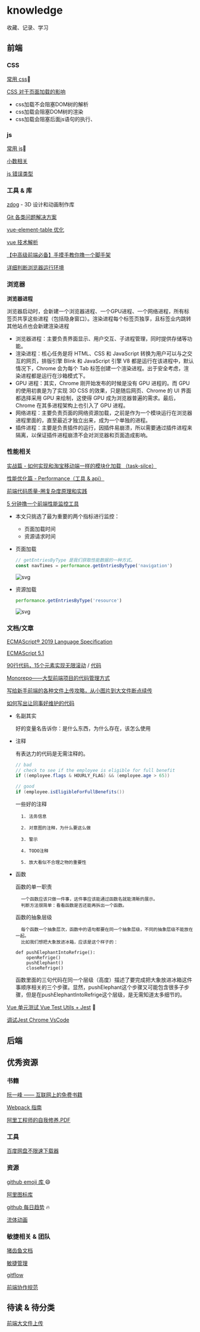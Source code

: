 <!--
 * @Author: ymt
 * @Date: 2019-10-08 20:32:10
 * @LastEditors: ymt
 * @LastEditTime: 2019-11-05 14:39:17
 * @Description: file content
 -->
# knowledge
收藏、记录、学习

##  前端

### CSS

[常用 css](./css/common.md):memo:

[CSS 对于页面加载的影响](https://segmentfault.com/a/1190000018130499)

- css加载不会阻塞DOM树的解析
- css加载会阻塞DOM树的渲染
- css加载会阻塞后面js语句的执行、

### js
[常用 js](./js/common.md):memo:

[小数相关](https://github.com/SandBoat/knowledge/issues/1)

[js 错误类型](https://www.jianshu.com/p/ef9f0b1f7382)

### 工具 & 库
[zdog](https://github.com/metafizzy/zdog) - 3D 设计和动画制作库

[Git 各类问题解决方案](https://github.com/k88hudson/git-flight-rules/blob/master/README_zh-CN.md)

[vue-element-table 优化](https://github.com/xuliangzhan/vue-element-extends)

[vue 技术解析](https://ustbhuangyi.github.io/vue-analysis)

[【中高级前端必备】手摸手教你撸一个脚手架](https://juejin.im/post/5d37d982e51d45108c59a635)

[详细判断浏览器运行环境](https://juejin.im/post/5d0220a8f265da1bcc193c6c)

### 浏览器

**浏览器进程**

浏览器启动时，会新建一个浏览器进程、一个GPU进程、一个网络进程，所有标签页共享这些进程（包括隐身窗口）。渲染进程每个标签页独享，且标签业内跳转其他站点也会新建渲染进程
- 浏览器进程：主要负责界面显示、用户交互、子进程管理，同时提供存储等功能。
- 渲染进程：核心任务是将 HTML、CSS 和 JavaScript 转换为用户可以与之交互的网页，排版引擎 Blink 和 JavaScript 引擎 V8 都是运行在该进程中，默认情况下，Chrome 会为每个 Tab 标签创建一个渲染进程。出于安全考虑，渲染进程都是运行在沙箱模式下。
- GPU 进程：其实，Chrome 刚开始发布的时候是没有 GPU 进程的。而 GPU 的使用初衷是为了实现 3D CSS 的效果，只是随后网页、Chrome 的 UI 界面都选择采用 GPU 来绘制，这使得 GPU 成为浏览器普遍的需求。最后，Chrome 在其多进程架构上也引入了 GPU 进程。
- 网络进程：主要负责页面的网络资源加载，之前是作为一个模块运行在浏览器进程里面的，直至最近才独立出来，成为一个单独的进程。
- 插件进程：主要是负责插件的运行，因插件易崩溃，所以需要通过插件进程来隔离，以保证插件进程崩溃不会对浏览器和页面造成影响。

### 性能相关
[实战篇 - 如何实现和淘宝移动端一样的模块化加载 （task-silce）](https://juejin.im/post/5d33fd0f5188256e820c80d4)

[性能优化篇 - Performance（工具 & api）](https://juejin.im/post/5c8fa71d5188252d785f0ea3)

[前端代码质量-圈复杂度原理和实践](https://juejin.im/post/5da34216e51d4578502c24c5#heading-10)

[5 分钟撸一个前端性能监控工具
](https://juejin.im/post/5b7a50c0e51d4538af60d995)

- 本文只挑选了最为重要的两个指标进行监控：
    - 页面加载时间
    - 资源请求时间

- 页面加载

    ```js
    // getEntriesByType 是我们获取性能数据的一种方式。 
    const navTimes = performance.getEntriesByType('navigation')
    ```

    ![svg](./img/navigation.jpg)

- 资源加载

    ```js
    performance.getEntriesByType('resource')
    ```

    ![svg](./img/resource.jpg)

### 文档/文章
[ECMAScript® 2019 Language Specification](http://ecma-international.org/ecma-262/)

[ECMAScript 5.1](http://es5.github.io/)

[90行代码，15个元素实现无限滚动](https://sale-dev.saas.crland.com.cn/customerManage/customerInputter) / [代码](https://codesandbox.io/s/react-wuxiangundong-i7ppg)

[Monorepo——大型前端项目的代码管理方式](https://segmentfault.com/a/1190000019309820)

[写给新手前端的各种文件上传攻略，从小图片到大文件断点续传](https://juejin.im/post/5da14778f265da5bb628e590)

[如何写出让同事好维护的代码](https://mp.weixin.qq.com/s/4wDViRrfJDlEQbLOoyH2xg)

- 名副其实

    好的变量名告诉你：是什么东西，为什么存在，该怎么使用

- 注释


    有表达力的代码是无需注释的。

    ```java
    // bad
    // check to see if the employee is eligible for full benefit
    if ((employee.flags & HOURLY_FLAG) && (employee.age > 65))

    // good
    if (employee.isEligibleForFullBenefits())
    ```

    一些好的注释

        1. 法务信息

        2. 对意图的注释，为什么要这么做

        3. 警示

        4. TODO注释

        5. 放大看似不合理之物的重要性

- 函数

    函数的单一职责

        一个函数应该只做一件事，这件事应该能通过函数名就能清晰的展示。
        判断方法很简单：看看函数是否还能再拆出一个函数。

    函数的抽象层级

        每个函数一个抽象层次，函数中的语句都要在同一个抽象层级，不同的抽象层级不能放在一起。
        比如我们想把大象放进冰箱，应该是这个样子的：

    ```
    def pushElephantIntoRefrige():
        openRefrige()
        pushElephant()
        closeRefrige()
    ```
    函数里面的三句代码在同一个层级（高度）描述了要完成把大象放进冰箱这件事顺序相关的三个步骤。显然，pushElephant这个步骤又可能包含很多子步骤，但是在pushElephantIntoRefrige这个层级，是无需知道太多细节的。

[Vue 单元测试 Vue Test Utils + Jest](./note/vueTest.md) :memo:

[调试Jest Chrome VsCode](https://www.chenng.cn/post/How-To-Debug-Jest-Tests.html)


##  后端

## 优秀资源
### 书籍
[阮一峰 —— 互联网上的免费书籍](https://github.com/ruanyf/free-books)

[Webpack 指南](https://www.webpackjs.com/guides/)

[阿里工程师的自我修养.PDF](./阿里工程师的自我修养.pdf)

### 工具
[百度网盘不限速下载器](https://github.com/b3log/baidu-netdisk-downloaderx)

### 资源
[github emoji 库 ](https://www.webfx.com/tools/emoji-cheat-sheet/) :smile: 

[阿里图标库](https://www.iconfont.cn/home/index)

[github 每日趋势](https://github.com/trending) :fire:

[流体动画](https://github.com/PavelDoGreat/WebGL-Fluid-Simulation)

### 敏捷相关 & 团队
[猪齿鱼文档](https://choerodon.io/zh/docs/concept/)

[敏捷管理](https://mp.weixin.qq.com/s/xyMsn5p-_t0YW5h3yjM_Iw)

[gitflow](https://www.cnblogs.com/wish123/p/9785101.html)

[前端协作规范](https://juejin.im/post/5d3a7134f265da1b5d57f1ed)

## 待读 & 待分类
[前端大文件上传](https://juejin.im/post/5cf765275188257c6b51775f)